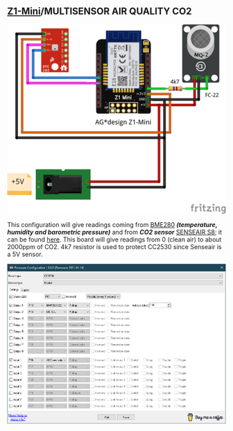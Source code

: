 ## [Z1-Mini](https://gio-dot.github.io/Z1-Mini/)/MULTISENSOR AIR QUALITY CO2

<img src="https://github.com/Gio-dot/Z1-Mini/blob/gh-pages/images/Z1%20Mini-air%20quality_bb.png?raw=true">

This configuration will give readings coming from [BME280](https://www.amazon.com/Dmyond-Atmospheric-Pressure-Temperature-Humidity/dp/B07XKSBQ9B/ref=sr_1_2?dchild=1&keywords=bme280&qid=1614215664&sr=8-2) ***(temperature, humidity and barometric pressure)*** and from ***CO2 sensor*** [SENSEAIR S8](https://senseair.com/products/size-counts/s8-residential/); it can be found [here](https://it.aliexpress.com/item/4000884582128.html?spm=a2g0o.productlist.0.0.69ba7ca95ncIBW&algo_pvid=b1824375-de57-454d-8914-f9212dba636e&algo_expid=b1824375-de57-454d-8914-f9212dba636e-0&btsid=2100bb4916142894244876582ec4f6&ws_ab_test=searchweb0_0,searchweb201602_,searchweb201603_). This board will give readings from 0 (clean air) to about 2000ppm of CO2.
4k7 resistor is used to protect CC2530 since Senseair is a 5V sensor.


<img src="https://github.com/Gio-dot/Z1-Mini/blob/gh-pages/images/Air%20quality%20sensor%20PTVO.png?raw=true">
